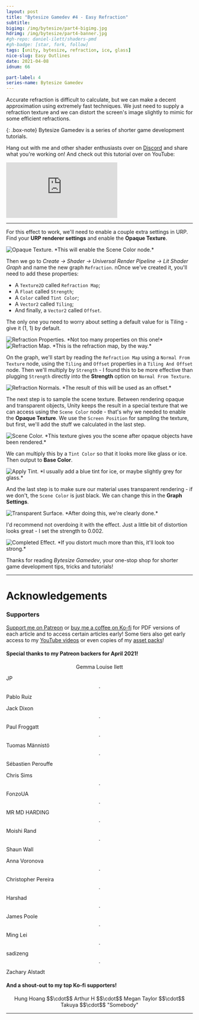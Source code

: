 ```yaml
---
layout: post
title: "Bytesize Gamedev #4 - Easy Refraction"
subtitle: 
bigimg: /img/bytesize/part4-bigimg.jpg
hdrimg: /img/bytesize/part4-banner.jpg
#gh-repo: daniel-ilett/shaders-pmd
#gh-badge: [star, fork, follow]
tags: [unity, bytesize, refraction, ice, glass]
nice-slug: Easy Outlines
date: 2021-04-08
idnum: 66

part-label: 4
series-name: Bytesize Gamedev
---
```


Accurate refraction is difficult to calculate, but we can make a decent approximation using extremely fast techniques. We just need to supply a refraction texture and we can distort the screen's image slightly to mimic for some efficient refractions.

{: .box-note}
Bytesize Gamedev is a series of shorter game development tutorials.

Hang out with me and other shader enthusiasts over on [Discord]((https://discord.gg/tPQEUwPpb3)) and share what you're working on! And check out this tutorial over on YouTube:

<div class="video-embed">
<iframe src="https://www.youtube.com/embed/p4QJO6ZqMwk" frameborder="0" allow="accelerometer; autoplay; encrypted-media; gyroscope; picture-in-picture" allowfullscreen class="center-image lazyload"></iframe>
</div>

<script async src="https://pagead2.googlesyndication.com/pagead/js/adsbygoogle.js"></script>
<ins class="adsbygoogle"
     style="display:block; text-align:center;"
     data-ad-layout="in-article"
     data-ad-format="fluid"
     data-ad-client="ca-pub-5101496396569275"
     data-ad-slot="3740606711"></ins>
<script>
     (adsbygoogle = window.adsbygoogle || []).push({});
</script>

<hr/>

For this effect to work, we'll need to enable a couple extra settings in URP. Find your **URP renderer settings** and enable the **Opaque Texture**.

<img data-src="/img/bytesize/part4-opaque-texture.png" class="center-image lazyload" alt="Opaque Texture." title="This will enable the Scene Color node.">
*This will enable the Scene Color node.*

Then we go to *Create -> Shader -> Universal Render Pipeline -> Lit Shader Graph* and name the new graph `Refraction`. nOnce we've created it, you'll need to add these properties:

- A `Texture2D` called `Refraction Map`;
- A `Float` called `Strength`;
- A `Color` called `Tint Color`;
- A `Vector2` called `Tiling`;
- And finally, a `Vector2` called `Offset`.

The only one you need to worry about setting a default value for is Tiling - give it (1, 1) by default.

<img data-src="/img/bytesize/part4-properties.png" class="center-image lazyload" alt="Refraction Properties." title="Not too many properties on this one!">
*Not too many properties on this one!*

<img data-src="/img/bytesize/part4-refraction-map.png" class="center-image lazyload" alt="Refraction Map." title="This is the refraction map, by the way.">
*This is the refraction map, by the way.*

On the graph, we'll start by reading the `Refraction Map` using a `Normal From Texture` node, using the `Tiling` and `Offset` properties in a `Tiling And Offset` node. Then we'll multiply by `Strength` - I found this to be more effective than plugging `Strength` directly into the **Strength** option on `Normal From Texture`.

<img data-src="/img/bytesize/part4-refraction-normals.png" class="center-image lazyload" alt="Refraction Normals." title="The result of this will be used as an offset.">
*The result of this will be used as an offset.*

The next step is to sample the scene texture. Between rendering opaque and transparent objects, Unity keeps the result in a special texture that we can access using the `Scene Color` node - that's why we needed to enable the **Opaque Texture**. We use the `Screen Position` for sampling the texture, but first, we'll add the stuff we calculated in the last step.

<img data-src="/img/bytesize/part4-scene-color.png" class="center-image lazyload" alt="Scene Color." title="This texture gives you the scene after opaque objects have been rendered.">
*This texture gives you the scene after opaque objects have been rendered.*

We can multiply this by a `Tint Color` so that it looks more like glass or ice. Then output to **Base Color**.

<img data-src="/img/bytesize/part4-apply-tint.png" class="center-image lazyload" alt="Apply Tint." title="I usually add a blue tint for ice, or maybe slightly grey for glass.">
*I usually add a blue tint for ice, or maybe slightly grey for glass.*

And the last step is to make sure our material uses transparent rendering - if we don't, the `Scene Color` is just black. We can change this in the **Graph Settings**.

<img data-src="/img/bytesize/part4-transparent.png" class="center-image lazyload" alt="Transparent Surface." title="After doing this, we're clearly done.">
*After doing this, we're clearly done.*

I'd recommend not overdoing it with the effect. Just a little bit of distortion looks great - I set the strength to 0.002.

<img data-src="/img/bytesize/part4-complete.png" class="center-image lazyload" alt="Completed Effect." title="If you distort much more than this, it'll look too strong.">
*If you distort much more than this, it'll look too strong.*

Thanks for reading *Bytesize Gamedev*, your one-stop shop for shorter game development tips, tricks and tutorials!

<script async src="https://pagead2.googlesyndication.com/pagead/js/adsbygoogle.js"></script>
<ins class="adsbygoogle"
     style="display:block; text-align:center;"
     data-ad-layout="in-article"
     data-ad-format="fluid"
     data-ad-client="ca-pub-5101496396569275"
     data-ad-slot="3740606711"></ins>
<script>
     (adsbygoogle = window.adsbygoogle || []).push({});
</script>

<hr/>

# Acknowledgements

### Supporters

[Support me on Patreon](https://www.patreon.com/danielilett) or [buy me a coffee on Ko-fi](https://ko-fi.com/danielilett) for PDF versions of each article and to access certain articles early! Some tiers also get early access to my [YouTube videos](https://www.youtube.com/channel/UClgoE54W_4rX7jzZGiCmrXw) or even copies of my [asset packs](https://itch.io/c/798909/my-asset-packs)!

#### Special thanks to my Patreon backers for April 2021!

<p style="text-align: center;">
Gemma Louise Ilett<br/>

JP $$\cdot$$ Pablo Ruiz<br/>

Jack Dixon $$\cdot$$ Paul Froggatt $$\cdot$$ Tuomas Männistö $$\cdot$$ Sébastien Perouffe<br/>

Chris Sims $$\cdot$$ FonzoUA $$\cdot$$ MR MD HARDING $$\cdot$$ Moishi Rand $$\cdot$$ Shaun Wall<br/>

Anna Voronova $$\cdot$$ Christopher Pereira $$\cdot$$ Harshad $$\cdot$$ James Poole $$\cdot$$ Ming Lei $$\cdot$$ sadizeng $$\cdot$$ Zachary Alstadt
</p>

#### And a shout-out to my top Ko-fi supporters!

<p style="text-align: center;">
Hung Hoang $$\cdot$$ Arthur H $$\cdot$$ Megan Taylor $$\cdot$$ Takuya $$\cdot$$ "Somebody"
</p>

<hr/>
